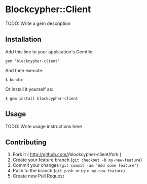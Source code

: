 # Blockcypher::Client

TODO: Write a gem description

## Installation

Add this line to your application's Gemfile:

    gem 'blockcypher-client'

And then execute:

    $ bundle

Or install it yourself as:

    $ gem install blockcypher-client

## Usage

TODO: Write usage instructions here

## Contributing

1. Fork it ( http://github.com/<my-github-username>/blockcypher-client/fork )
2. Create your feature branch (`git checkout -b my-new-feature`)
3. Commit your changes (`git commit -am 'Add some feature'`)
4. Push to the branch (`git push origin my-new-feature`)
5. Create new Pull Request
